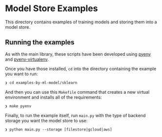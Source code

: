 # Model Store Examples

This directory contains examples of training models and storing them into a model store.

## Running the examples

As with the main library, these scripts have been developed using [pyenv](https://github.com/pyenv/pyenv) and [pyenv-virtualenv](https://github.com/pyenv/pyenv-virtualenv).

Once you have those installed, `cd` into the directory containing the example you want to run:

```bash
❯ cd examples-by-ml-model/sklearn
```

And then you can use this `Makefile` command that creates a new virtual environment
and installs all of the requirements:

```bash
❯ make pyenv
```

Finally, to run the example itself, run `main.py` with the type of backend storage you want
the model store to use:

```bath
❯ python main.py --storage [filestore|gcloud|aws]
```
